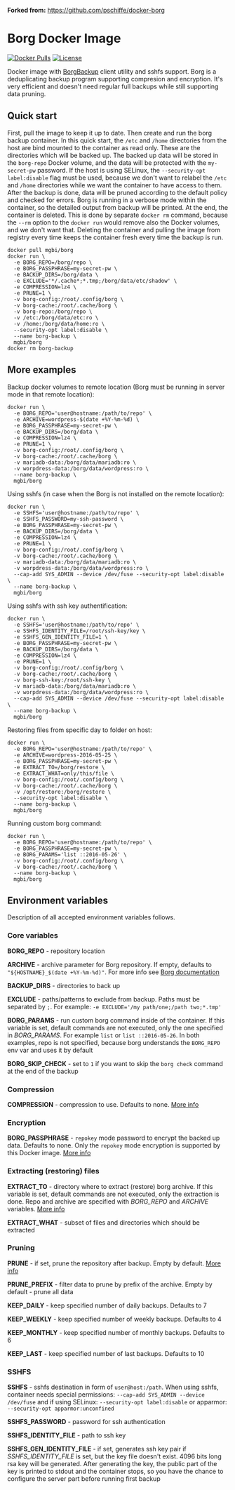 **Forked from:**
https://github.com/pschiffe/docker-borg

# Borg Docker Image

[![Docker Pulls](https://img.shields.io/docker/pulls/mgbi/borg.svg?maxAge=8600)][hub]
[![License](https://img.shields.io/github/license/mgbi/docker-borg.svg?maxAge=8600)]()

[hub]: https://hub.docker.com/r/mgbi/docker-borg/

Docker image with [BorgBackup](https://borgbackup.readthedocs.io/en/stable/) client utility and sshfs support. Borg is a deduplicating backup program supporting compresion and encryption. It's very efficient and doesn't need regular full backups while still supporting data pruning.

## Quick start

First, pull the image to keep it up to date. Then create and run the borg backup container. In this quick start, the `/etc` and `/home` directories from the host are bind mounted to the container as read only. These are the directories which will be backed up. The backed up data will be stored in the `borg-repo` Docker volume, and the data will be protected with the `my-secret-pw` password. If the host is using SELinux, the `--security-opt label:disable` flag must be used, because we don't want to relabel the `/etc` and `/home` directories while we want the container to have access to them. After the backup is done, data will be pruned according to the default policy and checked for errors. Borg is running in a verbose mode within the container, so the detailed output from backup will be printed. At the end, the container is deleted. This is done by separate `docker rm` command, because the `--rm` option to the `docker run` would remove also the Docker volumes, and we don't want that. Deleting the container and pulling the image from registry every time keeps the container fresh every time the backup is run.
```
docker pull mgbi/borg
docker run \
  -e BORG_REPO=/borg/repo \
  -e BORG_PASSPHRASE=my-secret-pw \
  -e BACKUP_DIRS=/borg/data \
  -e EXCLUDE='*/.cache*;*.tmp;/borg/data/etc/shadow' \
  -e COMPRESSION=lz4 \
  -e PRUNE=1 \
  -v borg-config:/root/.config/borg \
  -v borg-cache:/root/.cache/borg \
  -v borg-repo:/borg/repo \
  -v /etc:/borg/data/etc:ro \
  -v /home:/borg/data/home:ro \
  --security-opt label:disable \
  --name borg-backup \
  mgbi/borg
docker rm borg-backup
```

## More examples

Backup docker volumes to remote location (Borg must be running in server mode in that remote location):
```
docker run \
  -e BORG_REPO='user@hostname:/path/to/repo' \
  -e ARCHIVE=wordpress-$(date +%Y-%m-%d) \
  -e BORG_PASSPHRASE=my-secret-pw \
  -e BACKUP_DIRS=/borg/data \
  -e COMPRESSION=lz4 \
  -e PRUNE=1 \
  -v borg-config:/root/.config/borg \
  -v borg-cache:/root/.cache/borg \
  -v mariadb-data:/borg/data/mariadb:ro \
  -v worpdress-data:/borg/data/wordpress:ro \
  --name borg-backup \
  mgbi/borg
```

Using sshfs (in case when the Borg is not installed on the remote location):
```
docker run \
  -e SSHFS='user@hostname:/path/to/repo' \
  -e SSHFS_PASSWORD=my-ssh-password \
  -e BORG_PASSPHRASE=my-secret-pw \
  -e BACKUP_DIRS=/borg/data \
  -e COMPRESSION=lz4 \
  -e PRUNE=1 \
  -v borg-config:/root/.config/borg \
  -v borg-cache:/root/.cache/borg \
  -v mariadb-data:/borg/data/mariadb:ro \
  -v worpdress-data:/borg/data/wordpress:ro \
  --cap-add SYS_ADMIN --device /dev/fuse --security-opt label:disable \
  --name borg-backup \
  mgbi/borg
```

Using sshfs with ssh key authentification:
```
docker run \
  -e SSHFS='user@hostname:/path/to/repo' \
  -e SSHFS_IDENTITY_FILE=/root/ssh-key/key \
  -e SSHFS_GEN_IDENTITY_FILE=1 \
  -e BORG_PASSPHRASE=my-secret-pw \
  -e BACKUP_DIRS=/borg/data \
  -e COMPRESSION=lz4 \
  -e PRUNE=1 \
  -v borg-config:/root/.config/borg \
  -v borg-cache:/root/.cache/borg \
  -v borg-ssh-key:/root/ssh-key \
  -v mariadb-data:/borg/data/mariadb:ro \
  -v worpdress-data:/borg/data/wordpress:ro \
  --cap-add SYS_ADMIN --device /dev/fuse --security-opt label:disable \
  --name borg-backup \
  mgbi/borg
```

Restoring files from specific day to folder on host:
```
docker run \
  -e BORG_REPO='user@hostname:/path/to/repo' \
  -e ARCHIVE=wordpress-2016-05-25 \
  -e BORG_PASSPHRASE=my-secret-pw \
  -e EXTRACT_TO=/borg/restore \
  -e EXTRACT_WHAT=only/this/file \
  -v borg-config:/root/.config/borg \
  -v borg-cache:/root/.cache/borg \
  -v /opt/restore:/borg/restore \
  --security-opt label:disable \
  --name borg-backup \
  mgbi/borg
```

Running custom borg command:
```
docker run \
  -e BORG_REPO='user@hostname:/path/to/repo' \
  -e BORG_PASSPHRASE=my-secret-pw \
  -e BORG_PARAMS='list ::2016-05-26' \
  -v borg-config:/root/.config/borg \
  -v borg-cache:/root/.cache/borg \
  --name borg-backup \
  mgbi/borg
```

## Environment variables

Description of all accepted environment variables follows.

### Core variables

**BORG_REPO** - repository location

**ARCHIVE** - archive parameter for Borg repository. If empty, defaults to `"${HOSTNAME}_$(date +%Y-%m-%d)"`. For more info see [Borg documentation](https://borgbackup.readthedocs.io/en/stable/usage.html)

**BACKUP_DIRS** - directories to back up

**EXCLUDE** - paths/patterns to exclude from backup. Paths must be separated by `;`. For example: `-e EXCLUDE='/my path/one;/path two;*.tmp'`

**BORG_PARAMS** - run custom borg command inside of the container. If this variable is set, default commands are not executed, only the one specified in *BORG_PARAMS*. For example `list` or `list ::2016-05-26`. In both examples, repo is not specified, because borg understands the `BORG_REPO` env var and uses it by default

**BORG_SKIP_CHECK** - set to `1` if you want to skip the `borg check` command at the end of the backup

### Compression

**COMPRESSION** - compression to use. Defaults to none. [More info](https://borgbackup.readthedocs.io/en/stable/usage.html#borg-create)

### Encryption

**BORG_PASSPHRASE** - `repokey` mode password to encrypt the backed up data. Defaults to none. Only the `repokey` mode encryption is supported by this Docker image. [More info](https://borgbackup.readthedocs.io/en/stable/usage.html#borg-init)

### Extracting (restoring) files

**EXTRACT_TO** - directory where to extract (restore) borg archive. If this variable is set, default commands are not executed, only the extraction is done. Repo and archive are specified with *BORG_REPO* and *ARCHIVE* variables. [More info](https://borgbackup.readthedocs.io/en/stable/usage.html#borg-extract)

**EXTRACT_WHAT** - subset of files and directories which should be extracted

### Pruning

**PRUNE** - if set, prune the repository after backup. Empty by default. [More info](https://borgbackup.readthedocs.io/en/stable/usage.html#borg-prune)

**PRUNE_PREFIX** - filter data to prune by prefix of the archive. Empty by default - prune all data

**KEEP_DAILY** - keep specified number of daily backups. Defaults to 7

**KEEP_WEEKLY** - keep specified number of weekly backups. Defaults to 4

**KEEP_MONTHLY** - keep specified number of monthly backups. Defaults to 6

**KEEP_LAST** - keep specified number of last backups. Defaults to 10

### SSHFS

**SSHFS** - sshfs destination in form of `user@host:/path`. When using sshfs, container needs special permissions: `--cap-add SYS_ADMIN --device /dev/fuse` and if using SELinux: `--security-opt label:disable` or apparmor: `--security-opt apparmor:unconfined`

**SSHFS_PASSWORD** - password for ssh authentication

**SSHFS_IDENTITY_FILE** - path to ssh key

**SSHFS_GEN_IDENTITY_FILE** - if set, generates ssh key pair if *SSHFS_IDENTITY_FILE* is set, but the key file doesn't exist. 4096 bits long rsa key will be generated. After generating the key, the public part of the key is printed to stdout and the container stops, so you have the chance to configure the server part before running first backup
